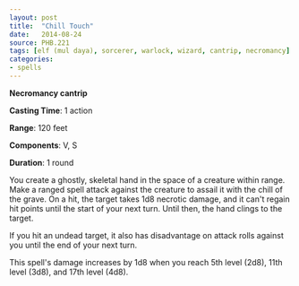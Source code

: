 ```yaml
---
layout: post
title:  "Chill Touch"
date:   2014-08-24
source: PHB.221
tags: [elf (mul daya), sorcerer, warlock, wizard, cantrip, necromancy]
categories:
- spells
---
```


**Necromancy cantrip**

**Casting Time**: 1 action

**Range**: 120 feet

**Components**: V, S

**Duration**: 1 round

You create a ghostly, skeletal hand in the space of a creature within range. Make a ranged spell attack against the creature to assail it with the chill of the grave. On a hit, the target takes 1d8 necrotic damage, and it can't regain hit points until the start of your next turn. Until then, the hand clings to the target.

If you hit an undead target, it also has disadvantage on attack rolls against you until the end of your next turn.

This spell's damage increases by 1d8 when you reach 5th level (2d8), 11th level (3d8), and 17th level (4d8).
